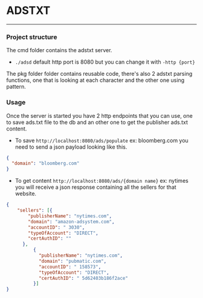 
# ADSTXT
---------

### Project structure
The cmd folder contains the adstxt server.
- `./adsd` default http port is 8080 but you can change it with `-http {port}`

The pkg folder folder contains reusable code, there's also 2 adstxt parsing functions, one that is looking at each character and the other one using pattern.

### Usage
Once the server is started you have 2 http endpoints that you can use, one to save ads.txt file to the db and an other one to get the publisher ads.txt content.

- To save `http://localhost:8080/ads/populate` ex: bloomberg.com
you need to send a json payload looking like this.
```json
{
  "domain": "bloomberg.com"
}
```
- To get content `http://localhost:8080/ads/{domain name}` ex: nytimes
you will receive a json response containing all the sellers for that website.
```json
{
	"sellers": [{
	    "publisherName": "nytimes.com",
	    "domain": "amazon-adsystem.com",
	    "accountID": " 3030",
	    "typeOfAccount": "DIRECT",
	    "certAuthID": ""
	  },
          {
            "publisherName": "nytimes.com",
            "domain": "pubmatic.com",
            "accountID": " 158573",
            "typeOfAccount": "DIRECT",
            "certAuthID": " 5d62403b186f2ace"
          }]
}
```
